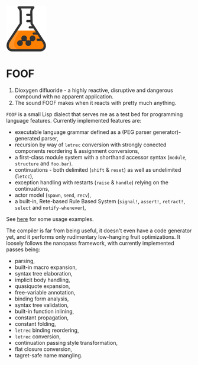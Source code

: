 ![FOOF](/flask.png)

# FOOF

1. Dioxygen difluoride - a highly reactive, disruptive and dangerous compound with no apparent application.
2. The sound FOOF makes when it reacts with pretty much anything.

`FOOF` is a small Lisp dialect that serves me as a test bed for programming language features. Currently implemented features are:

- executable language grammar defined as a (PEG parser generator)-generated parser,
- recursion by way of `letrec` conversion with strongly conected components reordering & assignment conversions,
- a first-class module system with a shorthand accessor syntax (`module`, `structure` and `foo.bar`).
- continuations - both delimited (`shift` & `reset`) as well as undelimited (`letcc`),
- exception handling with restarts (`raise` & `handle`) relying on the continuations,
- actor model (`spawn`, `send`, `recv`),
- a built-in, Rete-based Rule Based System (`signal!`, `assert!`, `retract!`, `select` and `notify-whenever`),

See [here](test/foof) for some usage examples.

The compiler is far from being useful, it doesn't even have a code generator yet, and it performs only rudimentary low-hanging fruit optimizations. It loosely follows the nanopass framework, with currently implemented passes being:

- parsing,
- built-in macro expansion,
- syntax tree elaboration,
- implicit body handling,
- quasiquote expansion,
- free-variable annotation,
- binding form analysis,
- syntax tree validation,
- built-in function inlining,
- constant propagation,
- constant folding,
- `letrec` binding reordering,
- `letrec` conversion,
- continuation passing style transformation,
- flat closure conversion,
- tagret-safe name mangling.
